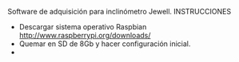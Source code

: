 Software de adquisición para inclinómetro Jewell.
INSTRUCCIONES
- Descargar sistema operativo Raspbian http://www.raspberrypi.org/downloads/
- Quemar en SD de 8Gb y hacer configuración inicial.
- 
